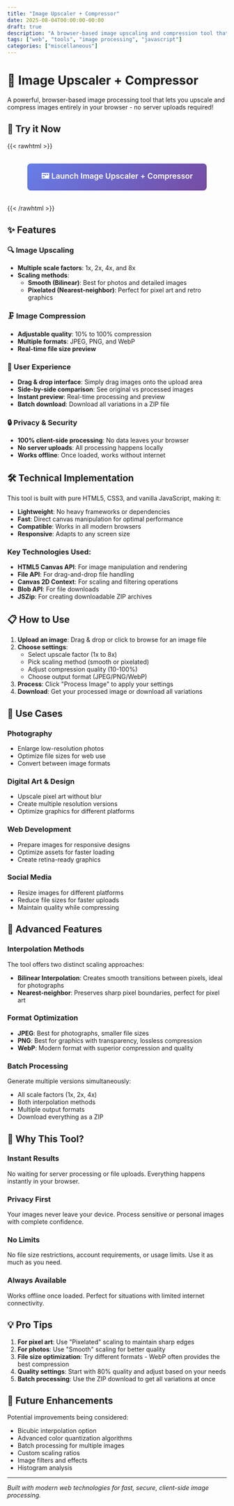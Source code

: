 ```yaml
---
title: "Image Upscaler + Compressor"
date: 2025-08-04T00:00:00-00:00
draft: true
description: "A browser-based image upscaling and compression tool that works entirely client-side with no backend required."
tags: ["web", "tools", "image processing", "javascript"]
categories: ["miscellaneous"]
---
```


# 🎨 Image Upscaler + Compressor

A powerful, browser-based image processing tool that lets you upscale and compress images entirely in your browser - no server uploads required!

## 🚀 Try it Now

{{< rawhtml >}}
<div style="text-align: center; margin: 2rem 0;">
    <a href="/tools/upscale-compress/" 
       target="_blank" 
       style="
           display: inline-block;
           padding: 1rem 2rem;
           background: linear-gradient(135deg, #667eea 0%, #764ba2 100%);
           color: white;
           text-decoration: none;
           border-radius: 8px;
           font-weight: 600;
           font-size: 1.1rem;
           transition: transform 0.3s ease;
       "
       onmouseover="this.style.transform='translateY(-2px)'"
       onmouseout="this.style.transform='translateY(0)'">
        🖼️ Launch Image Upscaler + Compressor
    </a>
</div>
{{< /rawhtml >}}

## ✨ Features

### 🔍 **Image Upscaling**
- **Multiple scale factors**: 1x, 2x, 4x, and 8x
- **Scaling methods**:
  - **Smooth (Bilinear)**: Best for photos and detailed images
  - **Pixelated (Nearest-neighbor)**: Perfect for pixel art and retro graphics

### 🗜️ **Image Compression**
- **Adjustable quality**: 10% to 100% compression
- **Multiple formats**: JPEG, PNG, and WebP
- **Real-time file size preview**

### 📱 **User Experience**
- **Drag & drop interface**: Simply drag images onto the upload area
- **Side-by-side comparison**: See original vs processed images
- **Instant preview**: Real-time processing and preview
- **Batch download**: Download all variations in a ZIP file

### 🔒 **Privacy & Security**
- **100% client-side processing**: No data leaves your browser
- **No server uploads**: All processing happens locally
- **Works offline**: Once loaded, works without internet

## 🛠️ Technical Implementation

This tool is built with pure HTML5, CSS3, and vanilla JavaScript, making it:

- **Lightweight**: No heavy frameworks or dependencies
- **Fast**: Direct canvas manipulation for optimal performance
- **Compatible**: Works in all modern browsers
- **Responsive**: Adapts to any screen size

### Key Technologies Used:

- **HTML5 Canvas API**: For image manipulation and rendering
- **File API**: For drag-and-drop file handling
- **Canvas 2D Context**: For scaling and filtering operations
- **Blob API**: For file downloads
- **JSZip**: For creating downloadable ZIP archives

## 📋 How to Use

1. **Upload an image**: Drag & drop or click to browse for an image file
2. **Choose settings**:
   - Select upscale factor (1x to 8x)
   - Pick scaling method (smooth or pixelated)
   - Adjust compression quality (10-100%)
   - Choose output format (JPEG/PNG/WebP)
3. **Process**: Click "Process Image" to apply your settings
4. **Download**: Get your processed image or download all variations

## 🎯 Use Cases

### **Photography**
- Enlarge low-resolution photos
- Optimize file sizes for web use
- Convert between image formats

### **Digital Art & Design**
- Upscale pixel art without blur
- Create multiple resolution versions
- Optimize graphics for different platforms

### **Web Development**
- Prepare images for responsive designs
- Optimize assets for faster loading
- Create retina-ready graphics

### **Social Media**
- Resize images for different platforms
- Reduce file sizes for faster uploads
- Maintain quality while compressing

## 🔧 Advanced Features

### **Interpolation Methods**
The tool offers two distinct scaling approaches:

- **Bilinear Interpolation**: Creates smooth transitions between pixels, ideal for photographs
- **Nearest-neighbor**: Preserves sharp pixel boundaries, perfect for pixel art

### **Format Optimization**
- **JPEG**: Best for photographs, smaller file sizes
- **PNG**: Best for graphics with transparency, lossless compression
- **WebP**: Modern format with superior compression and quality

### **Batch Processing**
Generate multiple versions simultaneously:
- All scale factors (1x, 2x, 4x)
- Both interpolation methods
- Multiple output formats
- Download everything as a ZIP

## 🌟 Why This Tool?

### **Instant Results**
No waiting for server processing or file uploads. Everything happens instantly in your browser.

### **Privacy First**
Your images never leave your device. Process sensitive or personal images with complete confidence.

### **No Limits**
No file size restrictions, account requirements, or usage limits. Use it as much as you need.

### **Always Available**
Works offline once loaded. Perfect for situations with limited internet connectivity.

## 💡 Pro Tips

1. **For pixel art**: Use "Pixelated" scaling to maintain sharp edges
2. **For photos**: Use "Smooth" scaling for better quality
3. **File size optimization**: Try different formats - WebP often provides the best compression
4. **Quality settings**: Start with 80% quality and adjust based on your needs
5. **Batch processing**: Use the ZIP download to get all variations at once

## 🔮 Future Enhancements

Potential improvements being considered:
- Bicubic interpolation option
- Advanced color quantization algorithms
- Batch processing for multiple images
- Custom scaling ratios
- Image filters and effects
- Histogram analysis

---

*Built with modern web technologies for fast, secure, client-side image processing.*
